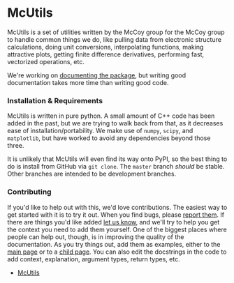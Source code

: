 # McUtils

McUtils is a set of utilities written by the McCoy group for the McCoy group to handle common things we do, like pulling data from electronic structure calculations, doing unit conversions, interpolating functions, making attractive plots, getting finite difference derivatives, performing fast, vectorized operations, etc.

We're working on [documenting the package](https://mccoygroup.github.io/References/Documentation/McUtils.html), but writing good documentation takes more time than writing good code.

### Installation & Requirements

McUtils is written in pure python. A small amount of C++ code has been added in the past, but we are trying to walk back from that, as it decreases ease of installation/portability.
We make use of `numpy`, `scipy`, and `matplotlib`, but have worked to avoid any dependencies beyond those three.

It is unlikely that McUtils will even find its way onto PyPI, so the best thing to do is install from GitHub via `git clone`. The `master` branch _should_ be stable. Other branches are intended to be development branches. 

### Contributing

If you'd like to help out with this, we'd love contributions.
The easiest way to get started with it is to try it out.
When you find bugs, please [report them](https://github.com/McCoyGroup/McUtils/issues/new?title=Bug%20Found:&labels=bug). 
If there are things you'd like added [let us know](https://github.com/McCoyGroup/McUtils/issues/new?title=Feature%20Request:&labels=enhancement), and we'll try to help you get the context you need to add them yourself.
One of the biggest places where people can help out, though, is in improving the quality of the documentation.
As you try things out, add them as examples, either to the [main page](https://mccoygroup.github.io/References/Documentation/McUtils.html#examples) or to a [child page](https://mccoygroup.github.io/References/Documentation/McUtils/Plots/Plots/Plot.html#examples).
You can also edit the docstrings in the code to add context, explanation, argument types, return types, etc.

  - [McUtils](McUtils.md)